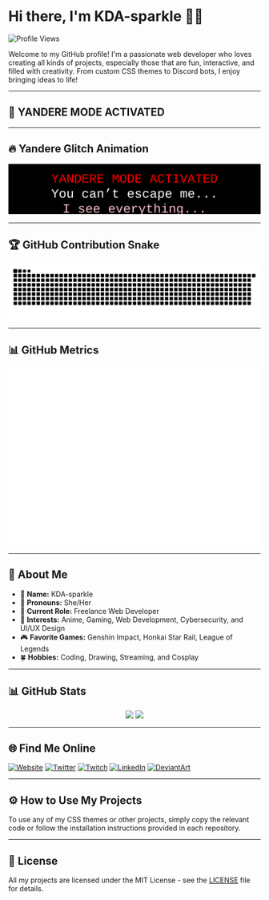 # Hi there, I'm KDA-sparkle 👋✨

![Profile Views](https://komarev.com/ghpvc/?username=KDA-sparkle&color=ff69b4&style=plastic)

Welcome to my GitHub profile! I'm a passionate web developer who loves creating all kinds of projects, especially those that are fun, interactive, and filled with creativity. From custom CSS themes to Discord bots, I enjoy bringing ideas to life!

---

## 🔪 **YANDERE MODE ACTIVATED**
---

## 🔥 **Yandere Glitch Animation**
<p align="center">
    <img src="https://raw.githubusercontent.com/KDA-sparkle/KDA-sparkle/main/yandere-glitch-text.svg">
</p>

---

## 🏆 **GitHub Contribution Snake**
<p align="center">
    <img src="https://raw.githubusercontent.com/KDA-sparkle/KDA-sparkle/main/github-contribution-grid-snake.svg">
</p>

---

## 📊 **GitHub Metrics**
<p align="center">
    <img src="https://raw.githubusercontent.com/KDA-sparkle/KDA-sparkle/main/github-metrics.svg">
</p>

---

## 🚀 About Me
- 🎀 **Name:** KDA-sparkle
- 🌸 **Pronouns:** She/Her
- 💼 **Current Role:** Freelance Web Developer
- 💖 **Interests:** Anime, Gaming, Web Development, Cybersecurity, and UI/UX Design
- 🎮 **Favorite Games:** Genshin Impact, Honkai Star Rail, League of Legends
- 🍀 **Hobbies:** Coding, Drawing, Streaming, and Cosplay

---

## 📊 **GitHub Stats**
<p align="center">
    <img src="https://github-readme-stats.vercel.app/api?username=KDA-sparkle&show_icons=true&theme=tokyonight" height="165">
    <img src="https://streak-stats.demolab.com?user=KDA-sparkle&theme=tokyonight" height="165">
</p>

---

## 🌐 **Find Me Online**
[![Website](https://img.shields.io/badge/🌐%20Website-KDA--sparkle.dev-ff69b4?style=flat-square)](https://yourwebsite.com)
[![Twitter](https://img.shields.io/badge/Twitter-%40KDA__sparkle-1DA1F2?style=flat-square)](https://twitter.com/KDA_sparkle)
[![Twitch](https://img.shields.io/badge/Twitch-KDA__sparkle-6441a5?style=flat-square)](https://twitch.tv/kda_delta)
[![LinkedIn](https://img.shields.io/badge/LinkedIn-KDA--sparkle-0077b5?style=flat-square)](https://linkedin.com/in/KDA-sparkle)
[![DeviantArt](https://img.shields.io/badge/DeviantArt-KDA--sparkle-05CC47?style=flat-square)](https://deviantart.com/KDA-sparkle)

---

## ⚙️ **How to Use My Projects**
To use any of my CSS themes or other projects, simply copy the relevant code or follow the installation instructions provided in each repository.

---

## 📄 **License**
All my projects are licensed under the MIT License - see the [LICENSE](https://github.com/KDA-sparkle/css.astolfo.fedi.agency/blob/main/LICENSE) file for details.
